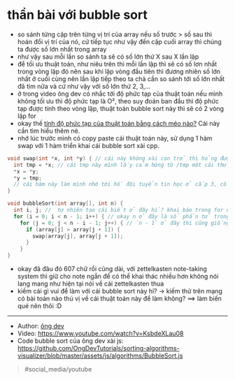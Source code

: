 # thần bài với bubble sort

- so sánh từng cập trên từng vị trí của array nếu số trước > số sau thì hoán đổi vị trí của nó, cứ tiếp tục như vậy đến cặp cuối array thì chúng ta được số lớn nhất trong array
- như vậy sau mỗi lần so sánh ta sẽ có số lớn thứ X sau X lần lập
- để tối ưu thuật toán, như niêu trên thì mỗi lần lập thì sẽ có số lơn nhất trong vòng lập đó nên sau khi lập vòng đầu tiên thì đương nhiên số lớn nhất ở cuối cùng nên lần lập tiếp theo ta chả cần so sánh tới số lớn nhất đã tìm nữa và cứ như vậy với số lớn thứ 2, 3,...
- ở trong video ông dev có nhắc tới độ phức tạp của thuật toán nếu mình không tối ưu thì độ phức tạp là O², theo suy đoán ban đầu thì độ phức tạp được tính theo vòng lập, thuật toán bubble sort này thì sẽ có 2 vòng lập for
- okay thế [tính độ phức tạp của thuật toán bằng cách méo nào?](tính%20độ%20phức%20tạp%20của%20thuật%20toán%20bằng%20cách%20méo%20nào.md) Cái này cần tìm hiểu thêm nè.
- nhớ lúc trước mình có copy paste cái thuật toán này, sử dụng 1 hàm swap với 1 hàm triển khai cái bubble sort xài cpp.

```cpp
void swap(int *x, int *y) { // cái này không xài con trở thì hỏng được hen, mà còn mơ hồ về cách xài con trỏ trong thực tế qué.
  int tmp = *x; // cái tmp này mình lấy cảm hứng từ /tmp một cái thư mục tạm thời trong Linux hình như Unix relative cũng có giống như MAC OS vậy
  *x = *y;
  *y = tmp;
  // cái hàm này làm mình nhớ tới hồ đội tuyển tin học ở cấp 3, cô cũng đề cập đến chuyện quả trứng gì | ? gì đó cũng không nhớ lém. Nói đơn giảng là có một cái đề là làm sao để đổi chổ trứng gà với trứng vịt ở 2 rổ với nhau mà không được cho nó nằm chung với nhau nên lồi ra bỏ trứng gà vào một cái rổ rỗng khác ở đây là `tmp` rồi cho ông trứng vịt qua rổ trứng gà. Rồi di chuyển trứng gà sang rổ của trứng vịt
}

void bubbleSort(int array[], int n) {
  int i, j; //  tự nhiên tạo cái biết ở đây hỉ? khai báo trong for được rồi mà tại sao khai báo biến toàn cục làm cái méo gì? hm để test thử coi khai báo biếnt trong for có chạy không theo dự tính thì đưng nhiên phải chạy ⇒ okey đã test và kết quả là chạy được ngon
  for (i = 0; i < n - 1; i++) { // okay n ở đây là số phần tử trong array vậy chúng ta xét theo cặp nên từ số phần từ - 1 =  số lần lập
    for (j = 0; j < n - i - 1; j++) { // `n - 1` ở đây thì cũng giống như ý trên, còn `- i` là chúng ta tối ưu thuật toán (sau mõi lần lập tìm ra được số lớn nhất trong lần lập đó nên ta cứ `- i` tương đương `i++` sẽ không xét tới số lớn nhất của vòng lập trước đó nữa
      if (array[j] > array[j + 1]) {
        swap(array[j], array[j + 1]);
      }
    }
}
```

- okay đã đâu đó 607 chữ rồi cũng dài, với zettelkasten note-taking system thì giữ cho note ngắn để có thể khai thác nhiều hơn không nói lang mang như hiện tại nói về cái zettelkasten thua
- kiếm cái gì vui để làm với cái bubble sort này hỉ? → kiếm thử trên mạng có bài toán nào thú vị về cái thuật toán này để làm không? ⟹ làm biến qué nên thôi :D

---

- Author: [ông dev](ông%20dev.md)
- Video: <https://www.youtube.com/watch?v=KsbdeXLau08>
- Code bubble sort của ông dev xài js: https://github.com/OngDevTutorials/sorting-algorithms-visualizer/blob/master/assets/js/algorithms/BubbleSort.js

> #social_media/youtube
